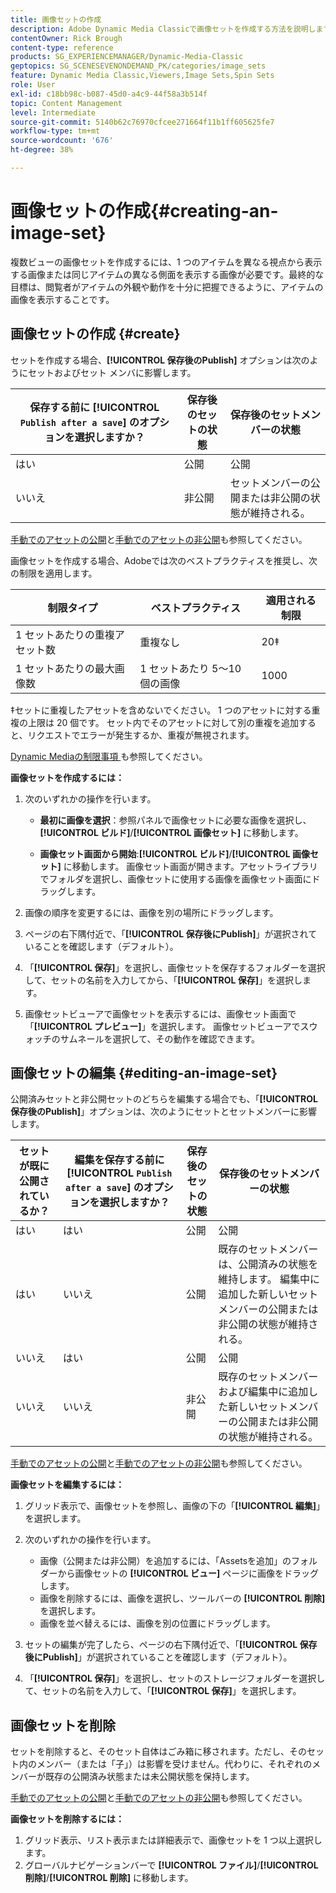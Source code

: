 ```yaml
---
title: 画像セットの作成
description: Adobe Dynamic Media Classicで画像セットを作成する方法を説明します。
contentOwner: Rick Brough
content-type: reference
products: SG_EXPERIENCEMANAGER/Dynamic-Media-Classic
geptopics: SG_SCENESEVENONDEMAND_PK/categories/image_sets
feature: Dynamic Media Classic,Viewers,Image Sets,Spin Sets
role: User
exl-id: c18bb98c-b087-45d0-a4c9-44f58a3b514f
topic: Content Management
level: Intermediate
source-git-commit: 5140b62c76970cfcee271664f11b1ff605625fe7
workflow-type: tm+mt
source-wordcount: '676'
ht-degree: 38%

---
```


# 画像セットの作成{#creating-an-image-set}

複数ビューの画像セットを作成するには、1 つのアイテムを異なる視点から表示する画像または同じアイテムの異なる側面を表示する画像が必要です。最終的な目標は、閲覧者がアイテムの外観や動作を十分に把握できるように、アイテムの画像を表示することです。

## 画像セットの作成 {#create}

セットを作成する場合、**[!UICONTROL 保存後のPublish]** オプションは次のようにセットおよびセット メンバに影響します。

| 保存する前に **[!UICONTROL `Publish after a save`]** のオプションを選択しますか？ | 保存後のセットの状態 | 保存後のセットメンバーの状態 |
| --- | --- | --- |
| はい | 公開 | 公開 |
| いいえ | 非公開 | セットメンバーの公開または非公開の状態が維持される。 |

[手動でのアセットの公開](publishing-files.md#manually_publishing_assets)と[手動でのアセットの非公開](publishing-files.md#manually_unpublishing_assets)も参照してください。

画像セットを作成する場合、Adobeでは次のベストプラクティスを推奨し、次の制限を適用します。

| 制限タイプ | ベストプラクティス | 適用される制限 |
| --- | --- | --- |
| 1 セットあたりの重複アセット数 | 重複なし | 20‡ |
| 1 セットあたりの最大画像数 | 1 セットあたり 5～10 個の画像 | 1000 |

‡セットに重複したアセットを含めないでください。 1 つのアセットに対する重複の上限は 20 個です。 セット内でそのアセットに対して別の重複を追加すると、リクエストでエラーが発生するか、重複が無視されます。

[Dynamic Mediaの制限事項 ](/help/using/limitations.md) も参照してください。

**画像セットを作成するには：**

1. 次のいずれかの操作を行います。

   * **最初に画像を選択**：参照パネルで画像セットに必要な画像を選択し、**[!UICONTROL ビルド]**/**[!UICONTROL 画像セット]** に移動します。

   * **画像セット画面から開始**:**[!UICONTROL ビルド]**/**[!UICONTROL 画像セット]** に移動します。 画像セット画面が開きます。アセットライブラリでフォルダを選択し、画像セットに使用する画像を画像セット画面にドラッグします。

1. 画像の順序を変更するには、画像を別の場所にドラッグします。
1. ページの右下隅付近で、「**[!UICONTROL 保存後にPublish]**」が選択されていることを確認します（デフォルト）。
1. 「**[!UICONTROL 保存]**」を選択し、画像セットを保存するフォルダーを選択して、セットの名前を入力してから、「**[!UICONTROL 保存]**」を選択します。
1. 画像セットビューアで画像セットを表示するには、画像セット画面で「**[!UICONTROL プレビュー]**」を選択します。 画像セットビューアでスウォッチのサムネールを選択して、その動作を確認できます。

## 画像セットの編集 {#editing-an-image-set}

公開済みセットと非公開セットのどちらを編集する場合でも、「**[!UICONTROL 保存後のPublish]**」オプションは、次のようにセットとセットメンバーに影響します。

| セットが既に公開されているか？ | 編集を保存する前に **[!UICONTROL `Publish after a save`]** のオプションを選択しますか？ | 保存後のセットの状態 | 保存後のセットメンバーの状態 |
| --- | --- | --- | --- |
| はい | はい | 公開 | 公開 |
| はい | いいえ | 公開 | 既存のセットメンバーは、公開済みの状態を維持します。 編集中に追加した新しいセットメンバーの公開または非公開の状態が維持される。 |
| いいえ | はい | 公開 | 公開 |
| いいえ | いいえ | 非公開 | 既存のセットメンバーおよび編集中に追加した新しいセットメンバーの公開または非公開の状態が維持される。 |

[手動でのアセットの公開](publishing-files.md#manually_publishing_assets)と[手動でのアセットの非公開](publishing-files.md#manually_unpublishing_assets)も参照してください。

**画像セットを編集するには：**

1. グリッド表示で、画像セットを参照し、画像の下の「**[!UICONTROL 編集]**」を選択します。
1. 次のいずれかの操作を行います。

   * 画像（公開または非公開）を追加するには、「Assetsを追加」のフォルダーから画像セットの **[!UICONTROL ビュー]** ページに画像をドラッグします。
   * 画像を削除するには、画像を選択し、ツールバーの **[!UICONTROL 削除]** を選択します。
   * 画像を並べ替えるには、画像を別の位置にドラッグします。

1. セットの編集が完了したら、ページの右下隅付近で、「**[!UICONTROL 保存後にPublish]**」が選択されていることを確認します（デフォルト）。
1. 「**[!UICONTROL 保存]**」を選択し、セットのストレージフォルダーを選択して、セットの名前を入力して、「**[!UICONTROL 保存]**」を選択します。

## 画像セットを削除

セットを削除すると、そのセット自体はごみ箱に移されます。ただし、そのセット内のメンバー（または「子」）は影響を受けません。代わりに、それぞれのメンバーが既存の公開済み状態または未公開状態を保持します。

[手動でのアセットの公開](publishing-files.md#manually_publishing_assets)と[手動でのアセットの非公開](publishing-files.md#manually_unpublishing_assets)も参照してください。

**画像セットを削除するには：**

1. グリッド表示、リスト表示または詳細表示で、画像セットを 1 つ以上選択します。
1. グローバルナビゲーションバーで **[!UICONTROL ファイル]**/**[!UICONTROL 削除]**/**[!UICONTROL 削除]** に移動します。
